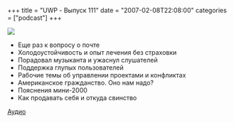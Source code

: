 +++
title = "UWP - Выпуск 111"
date = "2007-02-08T22:08:00"
categories = ["podcast"]
+++

![](https://podcast.umputun.com/images/uwp/uwp111.jpg)


- Еще раз к вопросу о почте
- Холодоустойчивость и опыт лечения без страховки
- Порадовал музыканта и ужаснул слушателей
- Поддержка глупых пользователей
- Рабочие темы об управлении проектами и конфликтах
- Американское гражданство. Оно нам надо?
- Пояснения мини-2000
- Как продавать себя и откуда свинство

[Аудио](https://podcast.umputun.com/media/ump_podcast111.mp3)
<audio src="https://podcast.umputun.com/media/ump_podcast111.mp3" preload="none">